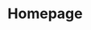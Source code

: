 ---
title : Homepage
layout: homepage
image: assets/images/screenshot-2020-05-07-at-16-12-32_orig.png
header-text-1: Get better Results faster
header-text-2: "&nbsp;Data to Action &#8203;in real-time&#8203;"
button-text: get in touch!
---